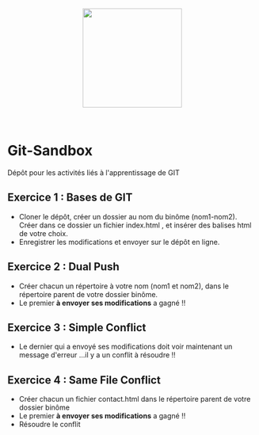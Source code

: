  <br/>
 <p align="center">
  <img src="https://humancoders-formations.s3.amazonaws.com/uploads/course/logo/10/thumb_bigger_formation-git.png" width="200" height="200" >
</p>
<br/>

# Git-Sandbox
Dépôt pour les activités liés à l'apprentissage de GIT

## Exercice 1 : Bases de GIT
 - Cloner le dépôt, créer un dossier au nom du binôme (nom1-nom2). Créer dans ce dossier un fichier index.html , et insérer des balises html de votre choix. 
 - Enregistrer les modifications et envoyer sur le dépôt en ligne.

## Exercice 2 : Dual Push
 - Créer chacun un répertoire à votre nom (nom1 et nom2), dans le répertoire parent de votre dossier binôme. 
 - Le premier <strong>à envoyer ses modifications</strong> a gagné !!

## Exercice 3 : Simple Conflict
 - Le dernier qui a envoyé ses modifications doit voir maintenant un message d'erreur ...il y a un conflit à résoudre !!

## Exercice 4 : Same File Conflict
 - Créer chacun un fichier contact.html dans le répertoire parent de votre dossier binôme 
 - Le premier <strong>à envoyer ses modifications</strong> a gagné !! 
 - Résoudre le conflit 
 

      
